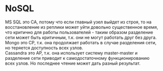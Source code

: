 # NoSQL
MS SQL это CA, потому что если главный узел выйдет из строя, то на восстановление из реплики может уйти довольно существенное время, что критично для работы пользователей - таким образом разделение сети может быть критичным, т.к. они не могут работать друг без друга.  
Mongo это CP, т.к. она продолжает работать в случае разделения сети, но теряется доступность всех узлов.  
Cassandra это AP, т.к. она использует систему master-master и разделение сети приводит к самодостаточному функционированию всех узлов. Но последнее чтение может дать разный результат.  

